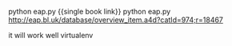 python eap.py {{single book link}}
python eap.py http://eap.bl.uk/database/overview_item.a4d?catId=974;r=18467

it will work well virtualenv
